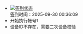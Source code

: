 - [![签到状态](https://github.com/womade/Cloud189-Actions/actions/workflows/main.yml/badge.svg?branch=main)](https://github.com/womade/Cloud189-Actions/actions/workflows/main.yml) <br> 签到时间：2025-09-30 00:36:09
- 开始执行帐号1
- 设备ID不存在，需要二次设备校验
